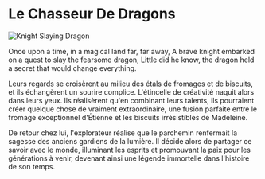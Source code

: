 # Le Chasseur De Dragons


![Knight Slaying Dragon](http://tesseraguild.com/wp-content/uploads/2014/02/knight-vs-dragon-1024x640.jpg)

Once upon a time, in a magical land far, far away,
A brave knight embarked on a quest to slay the fearsome dragon,
Little did he know, the dragon held a secret that would change everything.

Leurs regards se croisèrent au milieu des étals de fromages et de biscuits, et ils échangèrent un sourire complice. L'étincelle de créativité naquit alors dans leurs yeux. Ils réalisèrent qu'en combinant leurs talents, ils pourraient créer quelque chose de vraiment extraordinaire, une fusion parfaite entre le fromage exceptionnel d'Étienne et les biscuits irrésistibles de Madeleine.

De retour chez lui, l'explorateur réalise que le parchemin renfermait la sagesse des anciens gardiens de la lumière. Il décide alors de partager ce savoir avec le monde, illuminant les esprits et promouvant la paix pour les générations à venir, devenant ainsi une légende immortelle dans l'histoire de son temps.